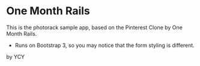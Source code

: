 # One Month Rails

This is the photorack sample app, based on the Pinterest Clone by One Month Rails. 

* Runs on Bootstrap 3, so you may notice that the form styling is different. 


by YCY

